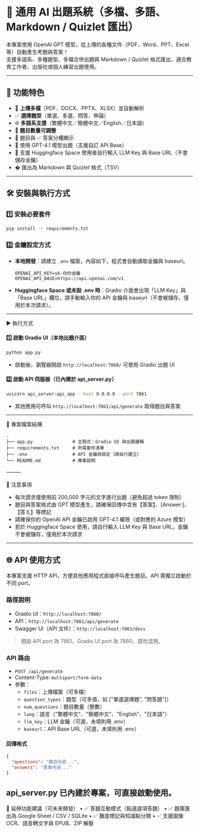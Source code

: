 # 📄 通用 AI 出題系統（多檔、多語、Markdown / Quizlet 匯出）

本專案使用 OpenAI GPT 模型，從上傳的各種文件（PDF、Word、PPT、Excel 等）自動產生考題與答案！  
支援多語系、多種題型、多檔合併出題與 Markdown / Quizlet 格式匯出，適合教育工作者、出版社或個人練習出題使用。

---

## 🚀 功能特色

- 📎 **上傳多檔**（PDF、DOCX、PPTX、XLSX）並自動解析
- ✅ **選擇題型**（單選、多選、問答、申論）
- 🌐 **多語系支援**（繁體中文／簡體中文／English／日本語）
- 🔢 **題目數量可調整**
- 📘 題目與 ✅ 答案分欄顯示
- 🧠 使用 GPT-4.1 模型出題（支援自訂 API Base）
- 🔐 支援 Huggingface Space 使用者自行輸入 LLM Key 與 Base URL（不會儲存金鑰）
- � 匯出為 Markdown 與 Quizlet 格式（TSV）

---

## 🛠 安裝與執行方式

### 1️⃣ 安裝必要套件

```bash
pip install -r requirements.txt
```

### 2️⃣ 金鑰設定方式

- **本地開發**：請建立 `.env` 檔案，內容如下，程式會自動讀取金鑰與 baseurl。
  ```
  OPENAI_API_KEY=sk-你的金鑰
  OPENAI_API_BASE=https://api.openai.com/v1
  ```
- **Huggingface Space 或未設 .env 時**：Gradio 介面會出現「LLM Key」與「Base URL」欄位，請手動輸入你的 API 金鑰與 baseurl（不會被儲存，僅用於本次請求）。

---

▶️ 執行方式

#### 1️⃣ 啟動 Gradio UI（本地出題介面）

```bash
python app.py
```
- 啟動後，瀏覽器開啟 `http://localhost:7860/` 可使用 Gradio 出題 UI

#### 2️⃣ 啟動 API 伺服器（已內建於 api_server.py）

```bash
uvicorn api_server:api_app --host 0.0.0.0 --port 7861
```
- 其他應用可呼叫 `http://localhost:7861/api/generate` 取得題目與答案

---
📂 專案檔案結構
```
.
├── app.py               # 主程式：Gradio UI 與出題邏輯
├── requirements.txt     # 所需套件清單
├── .env                 # API 金鑰與設定（請自行建立）
└── README.md            # 專案說明
```


⸻

📌 注意事項
- 每次請求僅使用前 200,000 字元的文字進行出題（避免超過 token 限制）
- 題目與答案格式由 GPT 模型產生，請確保回傳中含有【答案】、[Answer:]、【答え】等標記
- 請確保你的 OpenAI API 金鑰已啟用 GPT-4.1 權限（或對應的 Azure 模型）
- 若於 Huggingface Space 使用，請自行輸入 LLM Key 與 Base URL，金鑰不會被儲存，僅用於本次請求

---

## 🌐 API 使用方式

本專案支援 HTTP API，方便其他應用程式直接呼叫產生題目。API 需獨立啟動於不同 port。

### 路徑說明

- Gradio UI：`http://localhost:7860/`
- API：`http://localhost:7861/api/generate`
- Swagger UI（API 文件）：`http://localhost:7861/docs`


> 預設 API port 為 7861，Gradio UI port 為 7860，請勿混用。

### API 路由

- `POST /api/generate`
- Content-Type: `multipart/form-data`
- 參數：
  - `files`：上傳檔案（可多檔）
  - `question_types`：題型（可多值，如 ["單選選擇題", "問答題"]）
  - `num_questions`：題目數量（整數）
  - `lang`：語言（"繁體中文"、"簡體中文"、"English"、"日本語"）
  - `llm_key`：LLM 金鑰（可選，未填則用 .env）
  - `baseurl`：API Base URL（可選，未填則用 .env）

#### 回傳格式

```json
{
  "questions": "題目內容...",
  "answers": "答案內容..."
}
```

api_server.py 已內建於專案，可直接啟動使用。
---

🧠 延伸功能建議（可未來開發）
	•	✅ 答題互動模式（點選選項答題）
	•	✅ 題庫匯出為 Google Sheet / CSV / SQLite
	•	✅ 難度標記與知識點分類
	•	✅ 支援圖像 OCR、語音轉文字與 EPUB、ZIP 解壓
